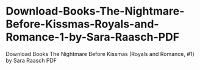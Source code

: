 # Download-Books-The-Nightmare-Before-Kissmas-Royals-and-Romance-1-by-Sara-Raasch-PDF
Download Books The Nightmare Before Kissmas (Royals and Romance, #1) by Sara Raasch PDF
